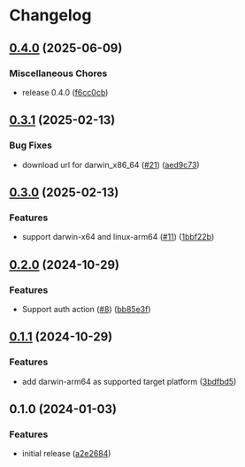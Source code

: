 # Changelog

## [0.4.0](https://github.com/flipt-io/setup-action/compare/v0.3.1...v0.4.0) (2025-06-09)


### Miscellaneous Chores

* release 0.4.0 ([f6cc0cb](https://github.com/flipt-io/setup-action/commit/f6cc0cbc006ccd33ac4a413330a4b979124637a0))

## [0.3.1](https://github.com/flipt-io/setup-action/compare/v0.3.0...v0.3.1) (2025-02-13)

### Bug Fixes

* download url for darwin_x86_64 ([#21](https://github.com/flipt-io/setup-action/issues/21)) ([aed9c73](https://github.com/flipt-io/setup-action/commit/aed9c73b39211c32679600bc31217eec3683aa83))

## [0.3.0](https://github.com/flipt-io/setup-action/compare/v0.2.0...v0.3.0) (2025-02-13)

### Features

* support darwin-x64 and linux-arm64 ([#11](https://github.com/flipt-io/setup-action/issues/11)) ([1bbf22b](https://github.com/flipt-io/setup-action/commit/1bbf22b7613c333454465e12cb730242d892122d))

## [0.2.0](https://github.com/flipt-io/setup-action/compare/v0.1.1...v0.2.0) (2024-10-29)

### Features

* Support auth action ([#8](https://github.com/flipt-io/setup-action/issues/8)) ([bb85e3f](https://github.com/flipt-io/setup-action/commit/bb85e3f714d3da5561ee581d965dcf8d102bcec9))

## [0.1.1](https://github.com/flipt-io/setup-action/compare/v0.1.0...v0.1.1) (2024-10-29)

### Features

* add darwin-arm64 as supported target platform ([3bdfbd5](https://github.com/flipt-io/setup-action/commit/3bdfbd5c751090468e4af092cd5aa68bf9873273))

## 0.1.0 (2024-01-03)

### Features

* initial release ([a2e2684](https://github.com/flipt-io/setup-action/commit/a2e2684092fb9ee10c61b1979e2aed3bab8c5dc1))
